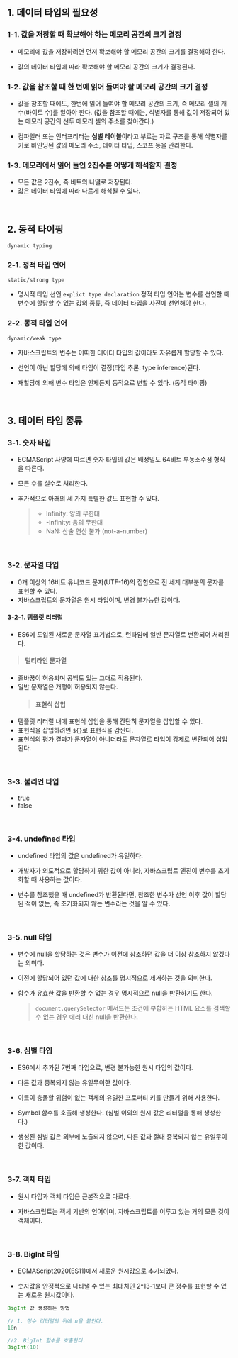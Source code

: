 ## 1. 데이터 타입의 필요성

### 1-1. 값을 저장할 때 확보해야 하는 메모리 공간의 크기 결정

- 메모리에 값을 저장하려면 먼저 확보해야 할 메모리 공간의 크기를 결정해야 한다.

- 값의 데이터 타입에 따라 확보해야 할 메모리 공간의 크기가 결정된다.

### 1-2. 값을 참조할 때 한 번에 읽어 들여야 할 메모리 공간의 크기 결정

- 값을 참조할 때에도, 한번에 읽어 들여야 할 메모리 공간의 크기, 즉 메모리 셀의 개수(바이트 수)를 알아야 한다.
  (값을 참조할 때에는, 식별자를 통해 값이 저장되어 있는 메모리 공간의 선두 메모리 셀의 주소를 찾아간다.)

- 컴파일러 또는 인터프리터는 **심벌 테이블**이라고 부르는 자료 구조를 통해 식별자를 키로 바인딩된 값의 메모리 주소, 데이터 타입, 스코프 등을 관리한다.

### 1-3. 메모리에서 읽어 들인 2진수를 어떻게 해석할지 결정

- 모든 값은 2진수, 즉 비트의 나열로 저장된다.
- 값은 데이터 타입에 따라 다르게 해석될 수 있다.

<br/>

## 2. 동적 타이핑

`dynamic typing`

### 2-1. 정적 타입 언어

`static/strong type`

- 명시적 타입 선언 `explict type declaration`
  정적 타입 언어는 변수를 선언할 때 변수에 할당할 수 있는 값의 종류, 즉 데이터 타입을 사전에 선언해야 한다.

### 2-2. 동적 타입 언어

`dynamic/weak type`

- 자바스크립트의 변수는 어떠한 데이터 타입의 값이라도 자유롭게 할당할 수 있다.
- 선언이 아닌 할당에 의해 타입이 결정(타입 추론: type inference)된다.

- 재할당에 의해 변수 타입은 언제든지 동적으로 변할 수 있다. (동적 타이핑)

<br/>

## 3. 데이터 타입 종류

### 3-1. 숫자 타입

- ECMAScript 사양에 따르면 숫자 타입의 값은 배정밀도 64비트 부동소수점 형식을 따른다.
- 모든 수를 실수로 처리한다.

- 추가적으로 아래의 세 가지 특별한 값도 표현할 수 있다.
  > - Infinity: 양의 무한대
  > - -Infinity: 음의 무한대
  > - NaN: 산술 연산 불가 (not-a-number)

<br/>

### 3-2. 문자열 타입

- 0개 이상의 16비트 유니코드 문자(UTF-16)의 집합으로 전 세계 대부분의 문자를 표현할 수 있다.
- 자바스크립트의 문자열은 원시 타입이며, 변경 불가능한 값이다.

#### 3-2-1. 템플릿 리터럴

- ES6에 도입된 새로운 문자열 표기법으로, 런타임에 일반 문자열로 변환되어 처리된다.

> #### 멀티라인 문자열

- 줄바꿈이 허용되며 공백도 있는 그대로 적용된다.
- 일반 문자열은 개행이 허용되지 않는다.
  > #### 표현식 삽입
- 템플릿 리터럴 내에 표현식 삽입을 통해 간단히 문자열을 삽입할 수 있다.
- 표현식을 삽입하려면 `${}`로 표현식을 감싼다.
- 표현식의 평가 결과가 문자열이 아니더라도 문자열로 타입이 강제로 변환되어 삽입된다.

<br/>

### 3-3. 불리언 타입

- true
- false

<br/>

### 3-4. undefined 타입

- undefined 타입의 값은 undefined가 유일하다.
- 개발자가 의도적으로 할당하기 위한 값이 아니라,
  자바스크립트 엔진이 변수를 초기화할 때 사용하는 값이다.

- 변수를 참조했을 때 undefined가 반환된다면,
  참조한 변수가 선언 이후 값이 할당된 적이 없는, 즉 초기화되지 않는 변수라는 것을 알 수 있다.

<br/>

### 3-5. null 타입

- 변수에 null을 할당하는 것은 변수가 이전에 참조하던 값을 더 이상 참조하지 않겠다는 의미다.
- 이전에 할당되어 있던 값에 대한 참조를 명시적으로 제거하는 것을 의미한다.

- 함수가 유효한 값을 반환할 수 없는 경우 명시적으로 null을 반환하기도 한다.
  > `document.querySelector` 메서드는 조건에 부합하는 HTML 요소를 검색할 수 없는 경우 에러 대신 null을 반환한다.

<br/>

### 3-6. 심벌 타입

- ES6에서 추가된 7번째 타입으로, 변경 불가능한 원시 타입의 값이다.
- 다른 값과 중복되지 않는 유일무이한 값이다.
- 이름이 충돌할 위험이 없는 객체의 유일한 프로퍼티 키를 만들기 위해 사용한다.
- Symbol 함수를 호출해 생성한다. (심벌 이외의 원시 값은 리터럴을 통해 생성한다.)

- 생성된 심벌 값은 외부에 노출되지 않으며, 다른 값과 절대 중복되지 않는 유일무이한 값이다.

<br/>

### 3-7. 객체 타입

- 원시 타입과 객체 타입은 근본적으로 다르다.

- 자바스크립트는 객체 기반의 언어이며, 자바스크립트를 이루고 있는 거의 모든 것이 객체이다.

<br/>

### 3-8. BigInt 타입

- ECMAScript2020(ES11)에서 새로운 원시값으로 추가되었다.

- 숫자값을 안정적으로 나타낼 수 있는 최대치인 2^13-1보다 큰 정수를 표현할 수 있는 새로운 원시값이다.

```js
BigInt 값 생성하는 방법

// 1. 정수 리터럴의 뒤에 n을 붙인다.
10n

//2. BigInt 함수를 호출한다.
BigInt(10)
```
